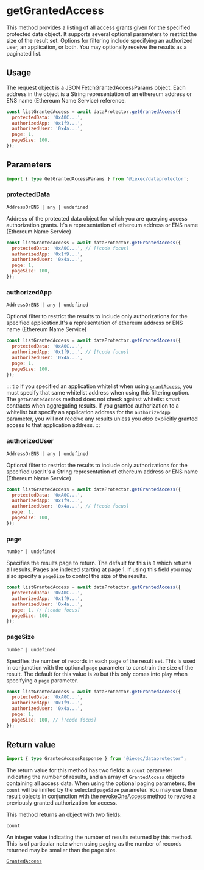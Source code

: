 # getGrantedAccess

This method provides a listing of all access grants given for the specified protected data object. It supports several optional parameters to restrict the size of the result set. Options for filtering include specifying an authorized user, an application, or both. You may optionally receive the results as a paginated list.

## Usage

The request object is a JSON FetchGrantedAccessParams object. Each address in the object is a String representation of an ethereum address or ENS name (Ethereum Name Service) reference.

```js
const listGrantedAccess = await dataProtector.getGrantedAccess({
  protectedData: '0xA0C...',
  authorizedApp: '0x1f9...',
  authorizedUser: '0x4a...',
  page: 1,
  pageSize: 100,
});
```

## Parameters

```ts
import { type GetGrantedAccessParams } from '@iexec/dataprotector';
```

### protectedData

`AddressOrENS | any | undefined`

Address of the protected data object for which you are querying access authorization grants. It's a representation of ethereum address or ENS name (Ethereum Name Service)

```js
const listGrantedAccess = await dataProtector.getGrantedAccess({
  protectedData: '0xA0C...', // [!code focus]
  authorizedApp: '0x1f9...',
  authorizedUser: '0x4a...',
  page: 1,
  pageSize: 100,
});
```

### authorizedApp

`AddressOrENS | any | undefined`

Optional filter to restrict the results to include only authorizations for the specified application.It's a representation of ethereum address or ENS name (Ethereum Name Service)

```js
const listGrantedAccess = await dataProtector.getGrantedAccess({
  protectedData: '0xA0C...',
  authorizedApp: '0x1f9...', // [!code focus]
  authorizedUser: '0x4a...',
  page: 1,
  pageSize: 100,
});
```

::: tip
If you specified an application whitelist when using [`grantAccess`](./grantAccess.md), you must specify that same whitelist address when using this filtering option. The `getGrantedAccess` method does not check against whitelist smart contracts when aggregating results. If you granted authorization to a whitelist but specify an application address for the `authorizedApp` parameter, you will not receive any results unless you _also_ explicitly granted access to that application address.
:::

### authorizedUser

`AddressOrENS | any | undefined`

Optional filter to restrict the results to include only authorizations for the specified user.It's a String representation of ethereum address or ENS name (Ethereum Name Service)

```js
const listGrantedAccess = await dataProtector.getGrantedAccess({
  protectedData: '0xA0C...',
  authorizedApp: '0x1f9...',
  authorizedUser: '0x4a...', // [!code focus]
  page: 1,
  pageSize: 100,
});
```

### page

`number | undefined`

Specifies the results page to return. The default for this is `0` which returns all results. Pages are indexed starting at page 1. If using this field you may also specify a `pageSize` to control the size of the results.

```js
const listGrantedAccess = await dataProtector.getGrantedAccess({
  protectedData: '0xA0C...',
  authorizedApp: '0x1f9...',
  authorizedUser: '0x4a...',
  page: 1, // [!code focus]
  pageSize: 100,
});
```

### pageSize

`number | undefined`

Specifies the number of records in each page of the result set. This is used in conjunction with the optional `page` parameter to constrain the size of the result. The default for this value is `20` but this only comes into play when specifying a `page` parameter.

```js
const listGrantedAccess = await dataProtector.getGrantedAccess({
  protectedData: '0xA0C...',
  authorizedApp: '0x1f9...',
  authorizedUser: '0x4a...',
  page: 1,
  pageSize: 100, // [!code focus]
});
```

## Return value

```ts
import { type GrantedAccessResponse } from '@iexec/dataprotector';
```

The return value for this method has two fields: a `count` parameter indicating the number of results, and an array of `GrantedAccess` objects containing all access data. When using the optional paging parameters, the `count` will be limited by the selected `pageSize` parameter. You may use these result objects in conjunction with the [revokeOneAccess](revokeOneAccess.md) method to revoke a previously granted authorization for access.

This method returns an object with two fields:

`count`

An integer value indicating the number of results returned by this method. This is of particular note when using paging as the number of records returned may be smaller than the page size.

[`GrantedAccess`](../glossary/types#grantedaccess)
